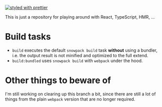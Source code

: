 [![styled with prettier](https://img.shields.io/badge/styled_with-prettier-ff69b4.svg)](https://github.com/prettier/prettier)

This is just a repository for playing around with React, TypeScript, HMR, ...

# Build tasks

- `build` executes the default `snowpack build` task **without** using a bundler, i.e. the output result is not minified and optimized to the full extend.
- `build:bundled` uses `snowpack build` with `webpack` under the hood.

# Other things to beware of

I'm still working on clearing up this branch a bit, since there are still a lot of things from the plain `webpack` version that are no longer required.
